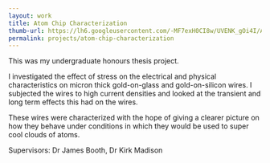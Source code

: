 ```yaml
---
layout: work
title: Atom Chip Characterization 
thumb-url: https://lh6.googleusercontent.com/-MF7exH0CI8w/UVENK_gOi4I/AAAAAAAAARA/cec6WbQGgsM/s500/atom_chip_characterization_1.jpg 
permalink: projects/atom-chip-characterization
---
```


This was my undergraduate honours thesis project.

I investigated the effect of stress on the electrical and physical characteristics on micron thick gold-on-glass and gold-on-silicon wires. I subjected the wires to high current densities and looked at the transient and long term effects this had on the wires.

These wires were characterized with the hope of giving a clearer picture on how they behave under conditions in which they would be used to super cool clouds of atoms.

Supervisors: Dr James Booth, Dr Kirk Madison

